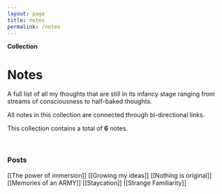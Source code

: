 ```yaml
---
layout: page
title: notes
permalink: /notes
---
```


<b>Collection</b>

<h1>Notes</h1>

<p>A full list of all my thoughts that are still in its infancy stage ranging from streams of consciousness to half-baked thoughts.</p>

<p>All notes in this collection are connected through bi-directional links.</p>

This collection contains a total of <b>6</b> notes.

<br />

### Posts

[[The power of immersion]]
[[Growing my ideas]]
[[Nothing is original]]
[[Memories of an ARMY]]
[[Staycation]] 
[[Strange Familiarity]]

<style>
  .wrapper {
    max-width: 58em;
  }
</style>